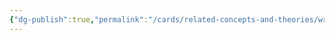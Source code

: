 ```yaml
---
{"dg-publish":true,"permalink":"/cards/related-concepts-and-theories/wrath/","created":"2022-12-31T17:35:54.658+01:00","updated":"2023-05-03T19:28:30.793+02:00"}
---
```


